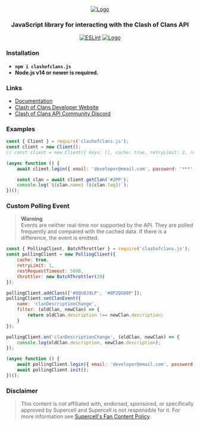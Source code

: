 <div align="center">

[![Logo](https://i.imgur.com/RHkfYVm.png.png)](https://clashofclans.js.org/)

### JavaScript library for interacting with the Clash of Clans API

[![ESLint](https://github.com/clashperk/clashofclans.js/actions/workflows/eslint.yml/badge.svg)](https://github.com/clashperk/clashofclans.js/actions/workflows/node.js.yml)
[![Logo](https://img.shields.io/npm/v/clashofclans.js.svg?maxAge=3600)](https://www.npmjs.com/package/clashofclans.js)

</div>

### Installation

-   **`npm i clashofclans.js`**
-   **Node.js v14 or newer is required.**

### Links

-   [Documentation](https://clashofclans.js.org/docs/)
-   [Clash of Clans Developer Website](https://developer.clashofclans.com/)
-   [Clash of Clans API Community Discord](https://discord.gg/Eaja7gJ)

### Examples

```js
const { Client } = require('clashofclans.js');
const client = new Client();
// const client = new Client({ keys: [], cache: true, retryLimit: 2, restRequestTimeout: 5000 });

(async function () {
    await client.login({ email: 'developer@email.com', password: '***' });

    const clan = await client.getClan('#2PP');
    console.log(`${clan.name} (${clan.tag})`);
})();
```

### Custom Polling Event

> **Warning** <br>
> Events are neither real-time nor supported by the API. They are polled frequently and compared with the cached data. If there is a difference, the event is emitted.

```js
const { PollingClient, BatchThrottler } = require('clashofclans.js');
const pollingClient = new PollingClient({
    cache: true,
    retryLimit: 1,
    restRequestTimeout: 5000,
    throttler: new BatchThrottler(20)
});

pollingClient.addClans(['#8QU8J9LP', '#8P2QG08P']);
pollingClient.setClanEvent({
    name: 'clanDescriptionChange',
    filter: (oldClan, newClan) => {
        return oldClan.description !== newClan.description;
    }
});

pollingClient.on('clanDescriptionChange', (oldClan, newClan) => {
    console.log(oldClan.description, newClan.description);
});

(async function () {
    await pollingClient.login({ email: 'developer@email.com', password: '***' });
    await pollingClient.init();
})();
```

### Disclaimer

> This content is not affiliated with, endorsed, sponsored, or specifically approved by Supercell and Supercell is not responsible for it. For more information see [Supercell's Fan Content Policy](https://supercell.com/en/fan-content-policy/).
